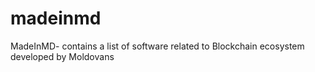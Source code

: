 # madeinmd
MadeInMD- contains a list of software related to Blockchain ecosystem developed by Moldovans
